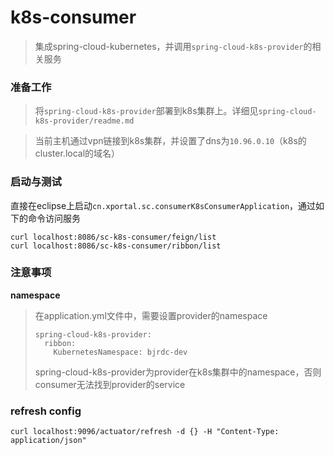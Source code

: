 k8s-consumer
============
> 集成spring-cloud-kubernetes，并调用`spring-cloud-k8s-provider`的相关服务

### 准备工作

> 将`spring-cloud-k8s-provider`部署到k8s集群上。详细见`spring-cloud-k8s-provider/readme.md`

> 当前主机通过vpn链接到k8s集群，并设置了dns为`10.96.0.10`（k8s的cluster.local的域名）

### 启动与测试

直接在eclipse上启动`cn.xportal.sc.consumerK8sConsumerApplication`，通过如下的命令访问服务

```
curl localhost:8086/sc-k8s-consumer/feign/list
curl localhost:8086/sc-k8s-consumer/ribbon/list
```

### 注意事项

**namespace**

> 在application.yml文件中，需要设置provider的namespace
>
> ```
> spring-cloud-k8s-provider:
>   ribbon:
>     KubernetesNamespace: bjrdc-dev
> ```
>
> spring-cloud-k8s-provider为provider在k8s集群中的namespace，否则consumer无法找到provider的service

### refresh config

```
curl localhost:9096/actuator/refresh -d {} -H "Content-Type: application/json"

```

